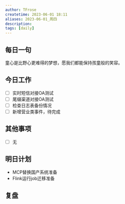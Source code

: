```yaml
---
author: TFrose
createtime: 2023-06-01 18:11
aliases: 2023-06-01_周四
description:
tags: [daily]
---
```


## 每日一句
童心是比野心更难得的梦想，愿我们都能保持孩童般的笑容。

## 今日工作
- [ ] 实时短信对接OA测试
- [ ] 尾缀渠道对接OA测试
- [ ] 检查日志表备份情况
- [ ] 新增营业类事件，待完成

## 其他事项
- [ ] 无

## 明日计划
- MCP替换国产系统准备
- Flink运行job迁移准备

## 复盘

